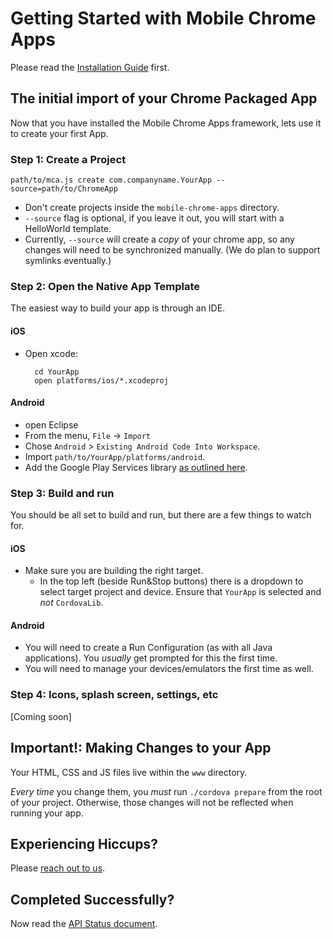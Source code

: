 # Getting Started with Mobile Chrome Apps

Please read the [Installation Guide](Installation.md) first.

## The initial import of your Chrome Packaged App

Now that you have installed the Mobile Chrome Apps framework, lets use it to create your first App.

### Step 1: Create a Project

    path/to/mca.js create com.companyname.YourApp --source=path/to/ChromeApp

* Don't create projects inside the `mobile-chrome-apps` directory.
* `--source` flag is optional, if you leave it out, you will start with a HelloWorld template.
* Currently, `--source` will create a _copy_ of your chrome app, so any changes will need to be synchronized manually.  (We do plan to support symlinks eventually.)

### Step 2: Open the Native App Template

The easiest way to build your app is through an IDE.

#### iOS

* Open xcode:

        cd YourApp
        open platforms/ios/*.xcodeproj

#### Android

* open Eclipse
* From the menu, `File` -> `Import`
* Chose `Android` > `Existing Android Code Into Workspace`.
* Import `path/to/YourApp/platforms/android`.
* Add the Google Play Services library [as outlined here](http://developer.android.com/google/play-services/setup.html).

### Step 3: Build and run

You should be all set to build and run, but there are a few things to watch for.

#### iOS

* Make sure you are building the right target.
  * In the top left (beside Run&Stop buttons) there is a dropdown to select target project and device.  Ensure that `YourApp` is selected and _not_ `CordovaLib`.

#### Android

* You will need to create a Run Configuration (as with all Java applications).  You _usually_ get prompted for this the first time.
* You will need to manage your devices/emulators the first time as well.

### Step 4: Icons, splash screen, settings, etc

[Coming soon]


## Important!: Making Changes to your App

Your HTML, CSS and JS files live within the `www` directory.

_Every time_ you change them, you _must_ run `./cordova prepare` from the root of your project.  Otherwise, those changes will not be reflected when running your app.


## Experiencing Hiccups?

Please [reach out to us](mailto:mobile-chrome-apps@googlegroups.com).


## Completed Successfully?

Now read the [API Status document](APIStatus.md).
